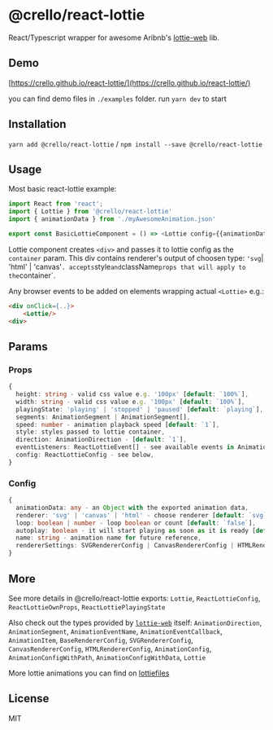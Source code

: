 # @crello/react-lottie

React/Typescript wrapper for awesome Aribnb's [lottie-web](https://github.com/airbnb/lottie-web) lib.

## Demo 
[https://crello.github.io/react-lottie/](https://crello.github.io/react-lottie/)

you can find demo files in `./examples` folder. run `yarn dev` to start

## Installation
`yarn add @crello/react-lottie` / `npm install --save @crello/react-lottie`

## Usage
Most basic react-lottie example:
```typescript
import React from 'react';
import { Lottie } from '@crello/react-lottie'
import { animationData } from './myAwesomeAnimation.json'

export const BasicLottieComponent = () => <Lottie config={{animationData: animationData}}>
```

Lottie component creates `<div>` and passes it to lottie config as the `container` param. This div contains renderer's output of choosen type: `'svg`| 'html' | 'canvas'`. `<Lottie>` accepts `style` and `className` props that will apply to the `container`. 

Any browser events to be added on elements wrapping actual `<Lottie>` e.g.:
```html
<div onClick={..}>
    <Lottie/>
<div>
```

## Params

### Props
```typescript
{
  height: string - valid css value e.g. '100px' [default: `100%`],
  width: string - valid css value e.g. '100px' [default: `100%`],
  playingState: 'playing' | 'stopped' | 'paused' [default: `playing`],
  segments: AnimationSegment | AnimationSegment[],
  speed: number - animation playback speed [default: `1`],
  style: styles passed to lottie container,
  direction: AnimationDirection - [default: `1`],
  eventListeners: ReactLottieEvent[] - see available events in AnimationEventName from 'lottie-web',
  config: ReactLottieConfig - see below,
}
```

### Config
```typescript
{
  animationData: any - an Object with the exported animation data,
  renderer: 'svg' | 'canvas' | 'html' - choose renderer [default: `svg`],
  loop: boolean | number - loop boolean or count [default: `false`],
  autoplay: boolean - it will start playing as soon as it is ready [default: `true`],
  name: string - animation name for future reference,
  rendererSettings: SVGRendererConfig | CanvasRendererConfig | HTMLRendererConfig,
}
```

## More

See more details in @crello/react-lottie exports: `Lottie`, `ReactLottieConfig`, `ReactLottieOwnProps`, `ReactLottiePlayingState`

Also check out the types provided by [`lottie-web`](https://github.com/airbnb/lottie-web/blob/master/index.d.ts) itself: `AnimationDirection`, `AnimationSegment`, `AnimationEventName`, `AnimationEventCallback`, `AnimationItem`, `BaseRendererConfig`, `SVGRendererConfig`, `CanvasRendererConfig`, `HTMLRendererConfig`, `AnimationConfig`, `AnimationConfigWithPath`, `AnimationConfigWithData`, `Lottie`

More lottie animations you can find on [lottiefiles](https://www.lottiefiles.com/)

## License
MIT
